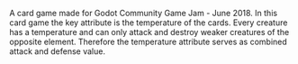 
A card game made for Godot Community Game Jam - June 2018.
In this card game the key attribute is the temperature of the cards. Every creature has a temperature and can only attack and destroy weaker creatures of the opposite element. Therefore the temperature attribute serves as combined attack and defense value.

